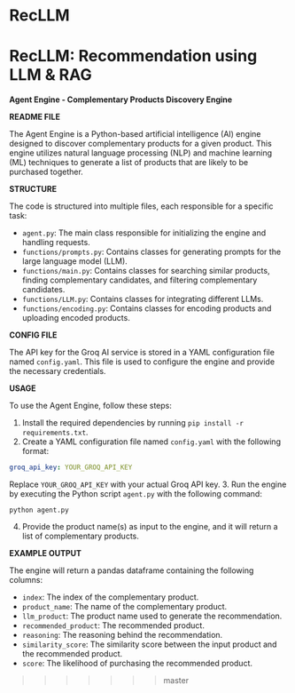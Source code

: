 
# RecLLM
RecLLM: Recommendation using LLM &amp; RAG
=======
**Agent Engine - Complementary Products Discovery Engine**

**README FILE**

The Agent Engine is a Python-based artificial intelligence (AI) engine designed to discover complementary products for a given product. This engine utilizes natural language processing (NLP) and machine learning (ML) techniques to generate a list of products that are likely to be purchased together.

**STRUCTURE**

The code is structured into multiple files, each responsible for a specific task:

* `agent.py`: The main class responsible for initializing the engine and handling requests.
* `functions/prompts.py`: Contains classes for generating prompts for the large language model (LLM).
* `functions/main.py`: Contains classes for searching similar products, finding complementary candidates, and filtering complementary candidates.
* `functions/LLM.py`: Contains classes for integrating different LLMs.
* `functions/encoding.py`: Contains classes for encoding products and uploading encoded products.

**CONFIG FILE**

The API key for the Groq AI service is stored in a YAML configuration file named `config.yaml`. This file is used to configure the engine and provide the necessary credentials.

**USAGE**

To use the Agent Engine, follow these steps:

1. Install the required dependencies by running `pip install -r requirements.txt`.
2. Create a YAML configuration file named `config.yaml` with the following format:

```yaml
groq_api_key: YOUR_GROQ_API_KEY
```

Replace `YOUR_GROQ_API_KEY` with your actual Groq API key.
3. Run the engine by executing the Python script `agent.py` with the following command:

```
python agent.py
```

4. Provide the product name(s) as input to the engine, and it will return a list of complementary products.

**EXAMPLE OUTPUT**

The engine will return a pandas dataframe containing the following columns:

* `index`: The index of the complementary product.
* `product_name`: The name of the complementary product.
* `llm_product`: The product name used to generate the recommendation.
* `recommended_product`: The recommended product.
* `reasoning`: The reasoning behind the recommendation.
* `similarity_score`: The similarity score between the input product and the recommended product.
* `score`: The likelihood of purchasing the recommended product.
>>>>>>> master
